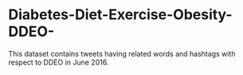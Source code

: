 # Diabetes-Diet-Exercise-Obesity-DDEO-
This dataset contains tweets having related words and hashtags with respect to DDEO in June 2016.
